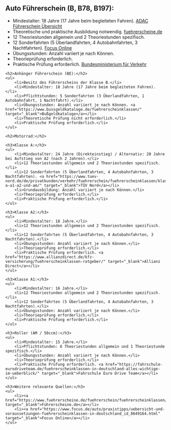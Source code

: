 <!DOCTYPE html>
<html lang="de">
<head>
    <meta charset="UTF-8">
    <meta name="viewport" content="width=device-width, initial-scale=1.0">
    <title>Führerscheininformationen</title>
</head>
<body>
    <h2>Auto Führerschein (B, B78, B197):</h2>
    <ul>
        <li>Mindestalter: 18 Jahre (17 Jahre beim begleiteten Fahren). <a href="https://www.adac.de/verkehr/rund-um-den-fuehrerschein/klassen/ueberblick/" target="_blank">ADAC Führerschein Übersicht</a></li>
        <li>Theoretische und praktische Ausbildung notwendig. <a href="https://www.fuehrerscheine.de/fuehrerschein/fuehrerscheinklassen/" target="_blank">fuehrerscheine.de</a></li>
        <li>12 Theoriestunden allgemein und 2 Theoriestunden spezifisch.</li>
        <li>12 Sonderfahrten (5 Überlandfahrten, 4 Autobahnfahrten, 3 Nachtfahrten). <a href="https://www.focus.de/auto/praxistipps/uebersicht-und-voraussetzungen-fuehrerscheinklassen-in-deutschland_id_8649164.html" target="_blank">Focus Online</a></li>
        <li>Übungsstunden: Anzahl variiert je nach Können.</li>
        <li>Theorieprüfung erforderlich.</li>
        <li>Praktische Prüfung erforderlich. <a href="https://www.bmvi.de/SharedDocs/DE/Artikel/StV/Strassenverkehr/fahrerlaubnisklassen-uebersicht.html" target="_blank">Bundesministerium für Verkehr</a></li>
    </ul>

    <h2>Anhänger Führerschein (BE):</h2>
    <ul>
        <li>Besitz des Führerscheins der Klasse B.</li>
        <li>Mindestalter: 18 Jahre (17 Jahre beim begleiteten Fahren).</li>
        <li>Pflichtstunden: 5 Sonderfahrten (3 Überlandfahrten, 1 Autobahnfahrt, 1 Nachtfahrt).</li>
        <li>Übungsstunden: Anzahl variiert je nach Können. <a href="https://www.bussgeldkataloge.de/fuehrerscheinklassen/" target="_blank">Bußgeldkataloge</a></li>
        <li>Theoretische Prüfung nicht erforderlich.</li>
        <li>Praktische Prüfung erforderlich.</li>
    </ul>

    <h2>Motorrad:</h2>
    
    <h3>Klasse A:</h3>
    <ul>
        <li>Mindestalter: 24 Jahre (Direkteinstieg) / Alternativ: 20 Jahre bei Aufstieg von A2 (nach 2 Jahren).</li>
        <li>12 Theoriestunden allgemein und 2 Theoriestunden spezifisch.</li>
        <li>12 Sonderfahrten (5 Überlandfahrten, 4 Autobahnfahrten, 3 Nachtfahrten). <a href="https://www.tuev-nord.de/de/privatkunden/verkehr/fuehrerschein/fuehrerscheinklassen/klassen-a-a1-a2-und-am/" target="_blank">TÜV Nord</a></li>
        <li>Grundausbildung: Anzahl variiert je nach Können.</li>
        <li>Theorieprüfung erforderlich.</li>
        <li>Praktische Prüfung erforderlich.</li>
    </ul>

    <h3>Klasse A2:</h3>
    <ul>
        <li>Mindestalter: 18 Jahre.</li>
        <li>12 Theoriestunden allgemein und 2 Theoriestunden spezifisch.</li>
        <li>12 Sonderfahrten (5 Überlandfahrten, 4 Autobahnfahrten, 3 Nachtfahrten).</li>
        <li>Übungsstunden: Anzahl variiert je nach Können.</li>
        <li>Theorieprüfung erforderlich.</li>
        <li>Praktische Prüfung erforderlich. <a href="https://www.allianzdirect.de/kfz-versicherung/fuehrerscheinklassen-ratgeber/" target="_blank">Allianz Direct</a></li>
    </ul>

    <h3>Klasse A1:</h3>
    <ul>
        <li>Mindestalter: 16 Jahre.</li>
        <li>12 Theoriestunden allgemein und 2 Theoriestunden spezifisch.</li>
        <li>12 Sonderfahrten (5 Überlandfahrten, 4 Autobahnfahrten, 3 Nachtfahrten).</li>
        <li>Übungsstunden: Anzahl variiert je nach Können.</li>
        <li>Theorieprüfung erforderlich.</li>
        <li>Praktische Prüfung erforderlich.</li>
    </ul>

    <h3>Roller (AM / 50ccm):</h3>
    <ul>
        <li>Mindestalter: 15 Jahre.</li>
        <li>Pflichtstunden: 6 Theoriestunden allgemein und 1 Theoriestunde spezifisch.</li>
        <li>Übungsstunden: Anzahl variiert je nach Können.</li>
        <li>Theorieprüfung erforderlich.</li>
        <li>Praktische Prüfung erforderlich. <a href="https://fahrschule-eurodriveteam.de/fuehrerscheinklassen-in-deutschland-alles-wichtige-im-ueberblick/" target="_blank">Fahrschule Euro Drive Team</a></li>
    </ul>

    <h3>Weitere relevante Quellen:</h3>
    <ul>
        <li><a href="https://www.fuehrerscheine.de/fuehrerschein/fuehrerscheinklassen/" target="_blank">Führerscheine.de</a></li>
        <li><a href="https://www.focus.de/auto/praxistipps/uebersicht-und-voraussetzungen-fuehrerscheinklassen-in-deutschland_id_8649164.html" target="_blank">Focus Online</a></li>
    </ul>
</body>
</html>
